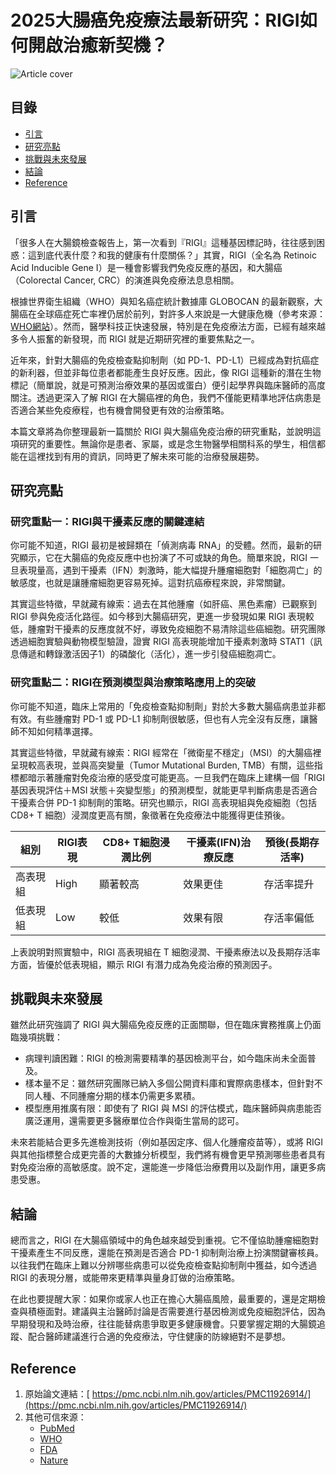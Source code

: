 # 2025大腸癌免疫療法最新研究：RIGI如何開啟治癒新契機？
![Article cover](https://i.imgur.com/sKZOXa9.png)

## 目錄

* [引言](#introduction)
* [研究亮點](#highlights)
* [挑戰與未來發展](#future-work)
* [結論](#conclusion)
* [Reference](#reference)

## 引言
<a id="introduction"></a>

「很多人在大腸鏡檢查報告上，第一次看到『RIGI』這種基因標記時，往往感到困惑：這到底代表什麼？和我的健康有什麼關係？」其實，RIGI（全名為 Retinoic Acid Inducible Gene I）是一種會影響我們免疫反應的基因，和大腸癌（Colorectal Cancer, CRC）的演進與免疫療法息息相關。

根據世界衛生組織（WHO）與知名癌症統計數據庫 GLOBOCAN 的最新觀察，大腸癌在全球癌症死亡率裡仍居於前列，對許多人來說是一大健康危機（參考來源：[WHO網站](https://www.who.int/)）。然而，醫學科技正快速發展，特別是在免疫療法方面，已經有越來越多令人振奮的新發現，而 RIGI 就是近期研究裡的重要焦點之一。

近年來，針對大腸癌的免疫檢查點抑制劑（如 PD-1、PD-L1）已經成為對抗癌症的新利器，但並非每位患者都能產生良好反應。因此，像 RIGI 這種新的潛在生物標記（簡單說，就是可預測治療效果的基因或蛋白）便引起學界與臨床醫師的高度關注。透過更深入了解 RIGI 在大腸癌裡的角色，我們不僅能更精準地評估病患是否適合某些免疫療程，也有機會開發更有效的治療策略。

本篇文章將為你整理最新一篇關於 RIGI 與大腸癌免疫治療的研究重點，並說明這項研究的重要性。無論你是患者、家屬，或是念生物醫學相關科系的學生，相信都能在這裡找到有用的資訊，同時更了解未來可能的治療發展趨勢。

## 研究亮點
<a id="highlights"></a>

### 研究重點一：RIGI與干擾素反應的關鍵連結

你可能不知道，RIGI 最初是被歸類在「偵測病毒 RNA」的受體。然而，最新的研究顯示，它在大腸癌的免疫反應中也扮演了不可或缺的角色。簡單來說，RIGI 一旦表現量高，遇到干擾素（IFN）刺激時，能大幅提升腫瘤細胞對「細胞凋亡」的敏感度，也就是讓腫瘤細胞更容易死掉。這對抗癌療程來說，非常關鍵。

其實這些特徵，早就藏有線索：過去在其他腫瘤（如肝癌、黑色素瘤）已觀察到 RIGI 參與免疫活化路徑。如今移到大腸癌研究，更進一步發現如果 RIGI 表現較低，腫瘤對干擾素的反應度就不好，導致免疫細胞不易清除這些癌細胞。研究團隊透過細胞實驗與動物模型驗證，證實 RIGI 高表現能增加干擾素刺激時 STAT1（訊息傳遞和轉錄激活因子1）的磷酸化（活化），進一步引發癌細胞凋亡。

### 研究重點二：RIGI在預測模型與治療策略應用上的突破

你可能不知道，臨床上常用的「免疫檢查點抑制劑」對於大多數大腸癌病患並非都有效。有些腫瘤對 PD-1 或 PD-L1 抑制劑很敏感，但也有人完全沒有反應，讓醫師不知如何精準選擇。

其實這些特徵，早就藏有線索：RIGI 經常在「微衛星不穩定」（MSI）的大腸癌裡呈現較高表現，並與高突變量（Tumor Mutational Burden, TMB）有關，這些指標都暗示著腫瘤對免疫治療的感受度可能更高。一旦我們在臨床上建構一個「RIGI 基因表現評估＋MSI 狀態＋突變型態」的預測模型，就能更早判斷病患是否適合干擾素合併 PD-1 抑制劑的策略。研究也顯示，RIGI 高表現組與免疫細胞（包括 CD8+ T 細胞）浸潤度更高有關，象徵著在免疫療法中能獲得更佳預後。

| 組別   | RIGI表現 | CD8+ T細胞浸潤比例 | 干擾素(IFN)治療反應 | 預後(長期存活率) |
| ---- | ------ | ------------ | ------------ | --------- |
| 高表現組 | High   | 顯著較高         | 效果更佳         | 存活率提升     |
| 低表現組 | Low    | 較低           | 效果有限         | 存活率偏低     |

上表說明對照實驗中，RIGI 高表現組在 T 細胞浸潤、干擾素療法以及長期存活率方面，皆優於低表現組，顯示 RIGI 有潛力成為免疫治療的預測因子。

## 挑戰與未來發展
<a id="future-work"></a>

雖然此研究強調了 RIGI 與大腸癌免疫反應的正面關聯，但在臨床實務推廣上仍面臨幾項挑戰：

* 病理判讀困難：RIGI 的檢測需要精準的基因檢測平台，如今臨床尚未全面普及。
* 樣本量不足：雖然研究團隊已納入多個公開資料庫和實際病患樣本，但針對不同人種、不同腫瘤分期的樣本仍需更多累積。
* 模型應用推廣有限：即使有了 RIGI 與 MSI 的評估模式，臨床醫師與病患能否廣泛運用，還需要更多醫療單位合作與衛生當局的認可。

未來若能結合更多先進檢測技術（例如基因定序、個人化腫瘤疫苗等），或將 RIGI 與其他指標整合成更完善的大數據分析模型，我們將有機會更早預測哪些患者具有對免疫治療的高敏感度。說不定，還能進一步降低治療費用以及副作用，讓更多病患受惠。

## 結論
<a id="conclusion"></a>

總而言之，RIGI 在大腸癌領域中的角色越來越受到重視。它不僅協助腫瘤細胞對干擾素產生不同反應，還能在預測是否適合 PD-1 抑制劑治療上扮演關鍵審核員。以往我們在臨床上難以分辨哪些病患可以從免疫檢查點抑制劑中獲益，如今透過 RIGI 的表現分層，或能帶來更精準與量身訂做的治療策略。

在此也要提醒大家：如果你或家人也正在擔心大腸癌風險，最重要的，還是定期檢查與積極面對。建議與主治醫師討論是否需要進行基因檢測或免疫細胞評估，因為早期發現和及時治療，往往能替病患爭取更多健康機會。只要掌握定期的大腸鏡追蹤、配合醫師建議進行合適的免疫療法，守住健康的防線絕對不是夢想。

## Reference
<a id="reference"></a>

1. 原始論文連結：[ https://pmc.ncbi.nlm.nih.gov/articles/PMC11926914/](https://pmc.ncbi.nlm.nih.gov/articles/PMC11926914/)
2. 其他可信來源：  
   * [PubMed](https://pubmed.ncbi.nlm.nih.gov/)  
   * [WHO](https://www.who.int/)  
   * [FDA](https://www.fda.gov/)  
   * [Nature](https://www.nature.com/)